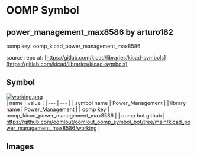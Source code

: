 # OOMP Symbol  
## power_management_max8586  by arturo182  
  
oomp key: oomp_kicad_power_management_max8586  
  
source repo at: [https://gitlab.com/kicad/libraries/kicad-symbols](https://gitlab.com/kicad/libraries/kicad-symbols)  
## Symbol  
  
[![working.png](working_600.png)](working.png)  
| name | value | 
| --- | --- | 
| symbol name | Power_Management | 
| library name | Power_Management | 
| oomp key | oomp_kicad_power_management_max8586 | 
| oomp bot github | https://github.com/oomlout/oomlout_oomp_symbol_bot/tree/main/kicad_power_management_max8586/working | 
## Images  
